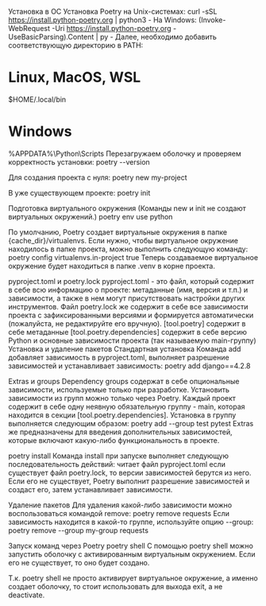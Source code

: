 Установка в ОС
Установка Poetry на Unix-системах:
curl -sSL https://install.python-poetry.org | python3 -
На Windows:
(Invoke-WebRequest -Uri https://install.python-poetry.org -UseBasicParsing).Content | py -
Далее, необходимо добавить соответствующую директорию в PATH:
# Linux, MacOS, WSL
$HOME/.local/bin
# Windows
%APPDATA%\Python\Scripts
Перезагружаем оболочку и проверяем корректность установки:
poetry --version

Для создания проекта с нуля:
poetry new my-project

В уже существующем проекте:
poetry init

Подготовка виртуального окружения
(Команды new и init не создают виртуальных окружений.)
poetry env use python

По умолчанию, Poetry создает виртуальные окружения в папке {cache_dir}/virtualenvs. 
Если нужно, чтобы виртуальное окружение находилось в папке проекта, можно выполнить следующую команду:
poetry config virtualenvs.in-project true
Теперь создаваемое виртуальное окружение будет находиться в папке .venv в корне проекта.

pyproject.toml и poetry.lock
pyproject.toml - это файл, который содержит в себе всю информацию о проекте: метаданные (имя, версия и т.п.) и зависимости, а также в нем могут присутствовать настройки других инструментов.
Файл poetry.lock же содержит в себе все зависимости проекта с зафиксированными версиями и формируется автоматически (пожалуйста, не редактируйте его вручную).
[tool.poetry] содержит в себе метаданные
[tool.poetry.dependencies] содержит в себе версию Python и основные зависимости проекта (так называемую main-группу)
Установка и удаление пакетов
Стандартная установка
Команда add добавляет зависимость в pyproject.toml, выполняет разрешение зависимостей и устанавливает зависимость:
poetry add django==4.2.8

Extras и groups
Dependency groups содержат в себе опциональные зависимости, используемые только при разработке. Установить зависимости из групп можно только через Poetry. Каждый проект содержит в себе одну неявную обязательную группу - main, которая находится в секции [tool.poetry.dependencies].
Установка в группу выполняется следующим образом:
poetry add --group test pytest
Extras же предназначены для введения дополнительных зависимостей, которые включают какую-либо функциональность в проекте.

poetry install
Команда install при запуске выполняет следующую последовательность действий:
читает файл pyproject.toml
если существует файл poetry.lock, то версии зависимостей берутся из него. Если его не существует, Poetry выполнит разрешение зависимостей и создаст его, затем
устанавливает зависимости.

Удаление пакетов
Для удаления какой-либо зависимости можно воспользоваться командой remove:
poetry remove requests
Если зависимость находится в какой-то группе, используйте опцию --group:
poetry remove --group my-group requests

Запуск команд через Poetry
poetry shell
С помощью poetry shell можно запустить оболочку с активированным виртуальным окружением. Если его не существует, то оно будет создано.

Т.к. poetry shell не просто активирует виртуальное окружение, а именно создает оболочку, то стоит использовать для выхода exit, а не deactivate.
